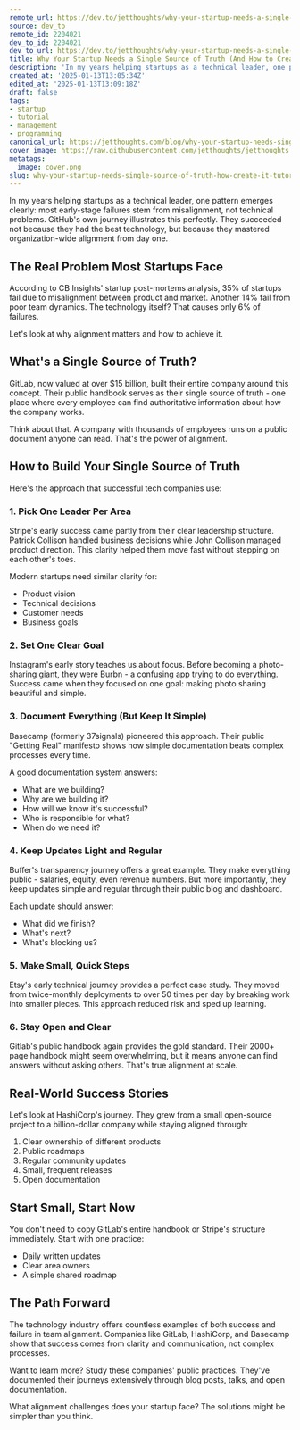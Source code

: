```yaml
---
remote_url: https://dev.to/jetthoughts/why-your-startup-needs-a-single-source-of-truth-and-how-to-create-it-2f7i
source: dev_to
remote_id: 2204021
dev_to_id: 2204021
dev_to_url: https://dev.to/jetthoughts/why-your-startup-needs-a-single-source-of-truth-and-how-to-create-it-2f7i
title: Why Your Startup Needs a Single Source of Truth (And How to Create It)
description: 'In my years helping startups as a technical leader, one pattern emerges clearly: most early-stage...'
created_at: '2025-01-13T13:05:34Z'
edited_at: '2025-01-13T13:09:18Z'
draft: false
tags:
- startup
- tutorial
- management
- programming
canonical_url: https://jetthoughts.com/blog/why-your-startup-needs-single-source-of-truth-how-create-it-tutorial/
cover_image: https://raw.githubusercontent.com/jetthoughts/jetthoughts.github.io/master/content/blog/why-your-startup-needs-single-source-of-truth-how-create-it-tutorial/cover.png
metatags:
  image: cover.png
slug: why-your-startup-needs-single-source-of-truth-how-create-it-tutorial
---
```

In my years helping startups as a technical leader, one pattern emerges clearly: most early-stage failures stem from misalignment, not technical problems. GitHub's own journey illustrates this perfectly. They succeeded not because they had the best technology, but because they mastered organization-wide alignment from day one.

## The Real Problem Most Startups Face

According to CB Insights' startup post-mortems analysis, 35% of startups fail due to misalignment between product and market. Another 14% fail from poor team dynamics. The technology itself? That causes only 6% of failures.

Let's look at why alignment matters and how to achieve it.

## What's a Single Source of Truth?

GitLab, now valued at over $15 billion, built their entire company around this concept. Their public handbook serves as their single source of truth - one place where every employee can find authoritative information about how the company works.

Think about that. A company with thousands of employees runs on a public document anyone can read. That's the power of alignment.

## How to Build Your Single Source of Truth

Here's the approach that successful tech companies use:

### 1. Pick One Leader Per Area

Stripe's early success came partly from their clear leadership structure. Patrick Collison handled business decisions while John Collison managed product direction. This clarity helped them move fast without stepping on each other's toes.

Modern startups need similar clarity for:
- Product vision
- Technical decisions
- Customer needs
- Business goals

### 2. Set One Clear Goal

Instagram's early story teaches us about focus. Before becoming a photo-sharing giant, they were Burbn - a confusing app trying to do everything. Success came when they focused on one goal: making photo sharing beautiful and simple.

### 3. Document Everything (But Keep It Simple)

Basecamp (formerly 37signals) pioneered this approach. Their public "Getting Real" manifesto shows how simple documentation beats complex processes every time.

A good documentation system answers:
- What are we building?
- Why are we building it?
- How will we know it's successful?
- Who is responsible for what?
- When do we need it?

### 4. Keep Updates Light and Regular

Buffer's transparency journey offers a great example. They make everything public - salaries, equity, even revenue numbers. But more importantly, they keep updates simple and regular through their public blog and dashboard.

Each update should answer:
- What did we finish?
- What's next?
- What's blocking us?

### 5. Make Small, Quick Steps

Etsy's early technical journey provides a perfect case study. They moved from twice-monthly deployments to over 50 times per day by breaking work into smaller pieces. This approach reduced risk and sped up learning.

### 6. Stay Open and Clear

Gitlab's public handbook again provides the gold standard. Their 2000+ page handbook might seem overwhelming, but it means anyone can find answers without asking others. That's true alignment at scale.

## Real-World Success Stories

Let's look at HashiCorp's journey. They grew from a small open-source project to a billion-dollar company while staying aligned through:
1. Clear ownership of different products
2. Public roadmaps
3. Regular community updates
4. Small, frequent releases
5. Open documentation

## Start Small, Start Now

You don't need to copy GitLab's entire handbook or Stripe's structure immediately. Start with one practice:
- Daily written updates
- Clear area owners
- A simple shared roadmap

## The Path Forward

The technology industry offers countless examples of both success and failure in team alignment. Companies like GitLab, HashiCorp, and Basecamp show that success comes from clarity and communication, not complex processes.

Want to learn more? Study these companies' public practices. They've documented their journeys extensively through blog posts, talks, and open documentation.

What alignment challenges does your startup face? The solutions might be simpler than you think.
